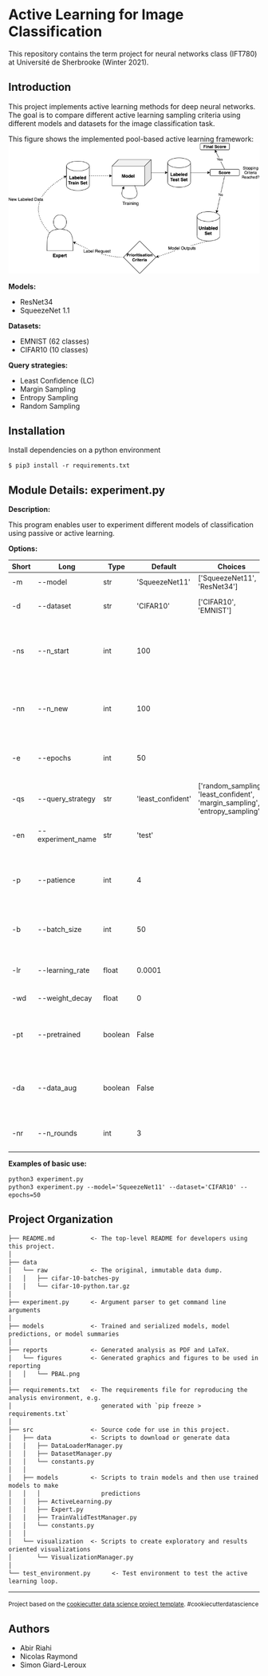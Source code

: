 Active Learning for Image Classification
==============================

This repository contains the term project for neural networks class (IFT780) 
at Université de Sherbrooke (Winter 2021).

## Introduction
This project implements active learning methods for deep neural networks. The goal is
to compare different active learning sampling criteria using different models and datasets
for the image classification task.

This figure shows the implemented pool-based active learning framework: 
![Image of pool-based active learning framework](/report/figures/PBAL.png?raw=true)

**Models:**
* ResNet34
* SqueezeNet 1.1

**Datasets:**
* EMNIST (62 classes)
* CIFAR10 (10 classes)

**Query strategies:**
* Least Confidence (LC)
* Margin Sampling
* Entropy Sampling
* Random Sampling

## Installation
Install dependencies on a python environment
```
$ pip3 install -r requirements.txt
```

## Module Details: **experiment.py**

**Description:**

This program enables user to experiment different models of classification using passive or active learning.

**Options:**

| Short 	| Long              	| Type    	| Default           	| Choices                                                                       	| Description                                                                   	|
|-------	|-------------------	|---------	|-------------------	|-------------------------------------------------------------------------------	|-------------------------------------------------------------------------------	|
| -m    	| --model           	| str     	| 'SqueezeNet11'    	| ['SqueezeNet11', 'ResNet34']                                                  	| Name of the model to train                                                    	|
| -d    	| --dataset         	| str     	| 'CIFAR10'         	| ['CIFAR10', 'EMNIST']                                                         	| Name of the dataset to learn on                                               	|
| -ns   	| --n_start         	| int     	| 100               	|                                                                               	| The number of items that must be randomly labeled in each class by the Expert 	|
| -nn   	| --n_new           	| int     	| 100               	|                                                                               	| The number of new items that must be labeled within each active learning loop 	|
| -e    	| --epochs          	| int     	| 50                	|                                                                               	| Number of training epochs in each active learning loop                        	|
| -qs   	| --query_strategy  	| str     	| 'least_confident' 	| ['random_sampling', 'least_confident', 'margin_sampling', 'entropy_sampling'] 	| Query strategy of the expert                                                  	|
| -en   	| --experiment_name 	| str     	| 'test'            	|                                                                               	| Name of the active learning experiment                                        	|
| -p    	| --patience        	| int     	| 4                 	|                                                                               	| Maximal number of consecutive rounds without improvement                      	|
| -b    	| --batch_size      	| int     	| 50                	|                                                                               	| Batch size of dataloaders storing train, valid and test set                   	|
| -lr   	| --learning_rate   	| float   	| 0.0001            	|                                                                               	| Learning rate of the model during training                                    	|
| -wd   	| --weight_decay    	| float   	| 0                 	|                                                                               	| Regularization term                                                           	|
| -pt   	| --pretrained      	| boolean 	| False             	|                                                                               	| Boolean indicating if the model used must be pretrained on ImageNet           	|
| -da   	| --data_aug        	| boolean 	| False             	|                                                                               	| Boolean indicating if we want data augmentation in the training set           	|
| -nr   	| --n_rounds        	| int     	| 3                 	|                                                                               	| Number of active learning rounds                                              	|

**Examples of basic use:**

```
python3 experiment.py
python3 experiment.py --model='SqueezeNet11' --dataset='CIFAR10' --epochs=50
```

Project Organization
------------

    ├── README.md          <- The top-level README for developers using this project.
    │
    ├── data
    │   └── raw            <- The original, immutable data dump.
    │   │   ├── cifar-10-batches-py
    │   │   └── cifar-10-python.tar.gz
    │
    ├── experiment.py      <- Argument parser to get command line arguments
    │
    ├── models             <- Trained and serialized models, model predictions, or model summaries
    │
    ├── reports            <- Generated analysis as PDF and LaTeX.
    │   └── figures        <- Generated graphics and figures to be used in reporting
    │   │   └── PBAL.png
    │
    ├── requirements.txt   <- The requirements file for reproducing the analysis environment, e.g.
    │                         generated with `pip freeze > requirements.txt`
    │
    ├── src                <- Source code for use in this project.
    │   ├── data           <- Scripts to download or generate data
    │   │   ├── DataLoaderManager.py
    │   │   ├── DatasetManager.py
    │   │   └── constants.py
    │   │
    │   ├── models         <- Scripts to train models and then use trained models to make
    │   │   │                 predictions
    │   │   ├── ActiveLearning.py
    │   │   ├── Expert.py
    │   │   ├── TrainValidTestManager.py
    │   │   └── constants.py
    │   │
    │   └── visualization  <- Scripts to create exploratory and results oriented visualizations
    │       └── VisualizationManager.py
    │
    └── test_environment.py      <- Test environment to test the active learning loop.


--------

<p><small>Project based on the <a target="_blank" href="https://drivendata.github.io/cookiecutter-data-science/">cookiecutter data science project template</a>. #cookiecutterdatascience</small></p>

## Authors
* Abir Riahi
* Nicolas Raymond
* Simon Giard-Leroux
